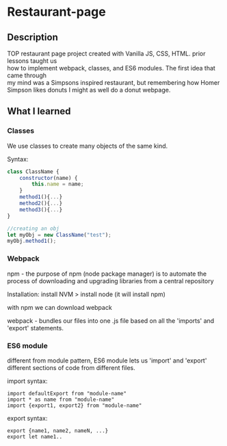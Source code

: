 # Restaurant-page

## Description
TOP restaurant page project created with Vanilla JS, CSS, HTML. prior lessons taught us  
how to implement webpack, classes, and ES6 modules. The first idea that came through  
my mind was a Simpsons inspired restaurant, but remembering how Homer   
Simpson likes donuts I might as well do a donut webpage.  

## What I learned

### Classes
We use classes to create many objects of the same kind.

Syntax:

```js
class ClassName {
    constructor(name) {
        this.name = name;
    }
    method1(){...}
    method2(){...}
    method3(){...}
}

//creating an obj
let myObj = new ClassName("test");
myObj.method1();

```


### Webpack

npm - the purpose of npm (node package manager) is to automate the process of downloading and upgrading libraries from a central repository

Installation: install NVM > install node (it will install npm)

with npm we can download webpack

webpack - bundles our files into one .js file based on all the 'imports' and 'export' statements.


### ES6 module

different from module pattern, ES6 module lets us 'import' and 'export' different sections of code from different files.

import syntax:
```
import defaultExport from "module-name"
import * as name from "module-name"
import {export1, export2} from "module-name"
```

export syntax:
```
export {name1, name2, nameN, ...}
export let name1..
```